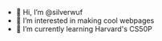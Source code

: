 - 👋 Hi, I’m @silverwuf
- 👀 I’m interested in making cool webpages
- 🌱 I’m currently learning Harvard's CS50P

<!---
silverwuf/silverwuf is a ✨ special ✨ repository because its `README.md` (this file) appears on your GitHub profile.
You can click the Preview link to take a look at your changes.
--->
